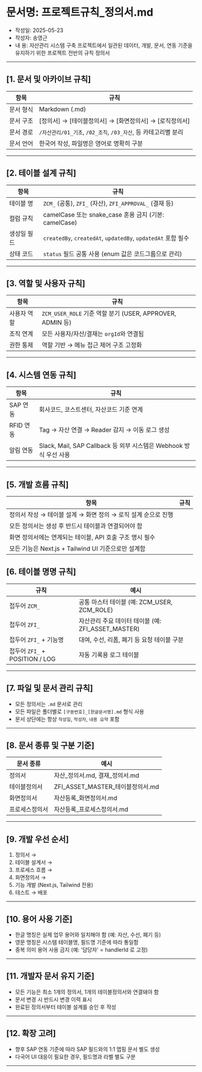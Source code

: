 # 문서명: 프로젝트규칙_정의서.md
- 작성일: 2025-05-23
- 작성자: 송영근
- 내  용: 자산관리 시스템 구축 프로젝트에서 일관된 데이터, 개발, 문서, 연동 기준을 유지하기 위한 프로젝트 전반의 규칙 정의서

---

## [1. 문서 및 아카이브 규칙]

| 항목 | 규칙 |
|------|------|
| 문서 형식 | Markdown (.md) |
| 문서 구조 | [정의서] → [테이블정의서] → [화면정의서] → [로직정의서] |
| 문서 경로 | `/자산관리/01_기초`, `/02_조직`, `/03_자산`, 등 카테고리별 분리 |
| 문서 언어 | 한국어 작성, 파일명은 영어로 명확히 구분 |

---

## [2. 테이블 설계 규칙]

| 항목 | 규칙 |
|------|------|
| 테이블 명 | `ZCM_` (공통), `ZFI_` (자산), `ZFI_APPROVAL_` (결재 등) |
| 컬럼 규칙 | camelCase 또는 snake_case 혼용 금지 (기본: camelCase) |
| 생성일 필드 | `createdBy`, `createdAt`, `updatedBy`, `updatedAt` 포함 필수 |
| 상태 코드 | `status` 필드 공통 사용 (enum 값은 코드그룹으로 관리) |

---

## [3. 역할 및 사용자 규칙]

| 항목 | 규칙 |
|------|------|
| 사용자 역할 | `ZCM_USER_ROLE` 기준 역할 분기 (USER, APPROVER, ADMIN 등) |
| 조직 연계 | 모든 사용자/자산/결재는 `orgId`와 연결됨 |
| 권한 통제 | 역할 기반 → 메뉴 접근 제어 구조 고정화

---

## [4. 시스템 연동 규칙]

| 항목 | 규칙 |
|------|------|
| SAP 연동 | 회사코드, 코스트센터, 자산코드 기준 연계 |
| RFID 연동 | Tag → 자산 연결 → Reader 감지 → 이동 로그 생성 |
| 알림 연동 | Slack, Mail, SAP Callback 등 외부 시스템은 Webhook 방식 우선 사용 |

---

## [5. 개발 흐름 규칙]

| 항목 | 규칙 |
|------|------|
| 정의서 작성 → 테이블 설계 → 화면 정의 → 로직 설계 순으로 진행 |
| 모든 정의서는 생성 후 반드시 테이블과 연결되어야 함 |
| 화면 정의서에는 연계되는 테이블, API 호출 구조 명시 필수 |
| 모든 기능은 Next.js + Tailwind UI 기준으로만 설계함


## [6. 테이블 명명 규칙]

| 규칙 | 예시 |
|------|------|
| 접두어 `ZCM_` | 공통 마스터 테이블 (예: ZCM_USER, ZCM_ROLE) |
| 접두어 `ZFI_` | 자산관리 주요 데이터 테이블 (예: ZFI_ASSET_MASTER) |
| 접두어 `ZFI_` + 기능명 | 대여, 수선, 리폼, 폐기 등 요청 테이블 구분 |
| 접두어 `ZFI_` + POSITION / LOG | 자동 기록용 로그 테이블 |

---

## [7. 파일 및 문서 관리 규칙]

- 모든 정의서는 `.md` 문서로 관리  
- 모든 파일은 폴더별로 `[구분번호]_[한글문서명].md` 형식 사용  
- 문서 상단에는 항상 `작성일`, `작성자`, `내용 요약` 포함

---

## [8. 문서 종류 및 구분 기준]

| 문서 종류 | 예시 |
|-----------|------|
| 정의서 | 자산_정의서.md, 결재_정의서.md |
| 테이블정의서 | ZFI_ASSET_MASTER_테이블정의서.md |
| 화면정의서 | 자산등록_화면정의서.md |
| 프로세스정의서 | 자산등록_프로세스정의서.md |

---

## [9. 개발 우선 순서]

1. 정의서 →  
2. 테이블 설계서 →  
3. 프로세스 흐름 →  
4. 화면정의서 →  
5. 기능 개발 (Next.js, Tailwind 전용)  
6. 테스트 → 배포

---

## [10. 용어 사용 기준]

- 한글 명칭은 실제 업무 용어와 일치해야 함 (예: 자산, 수선, 폐기 등)
- 영문 명칭은 시스템 테이블명, 필드명 기준에 따라 통일함
- 중복 의미 용어 사용 금지 (예: '담당자' = handlerId 로 고정)

---

## [11. 개발자 문서 유지 기준]

- 모든 기능은 최소 1개의 정의서, 1개의 테이블정의서와 연결돼야 함
- 문서 변경 시 반드시 변경 이력 표시
- 완료된 정의서부터 테이블 설계를 승인 후 작성

---

## [12. 확장 고려]

- 향후 SAP 연동 기준에 따라 SAP 필드와의 1:1 맵핑 문서 별도 생성
- 다국어 UI 대응이 필요한 경우, 필드명과 라벨 별도 구분

---

